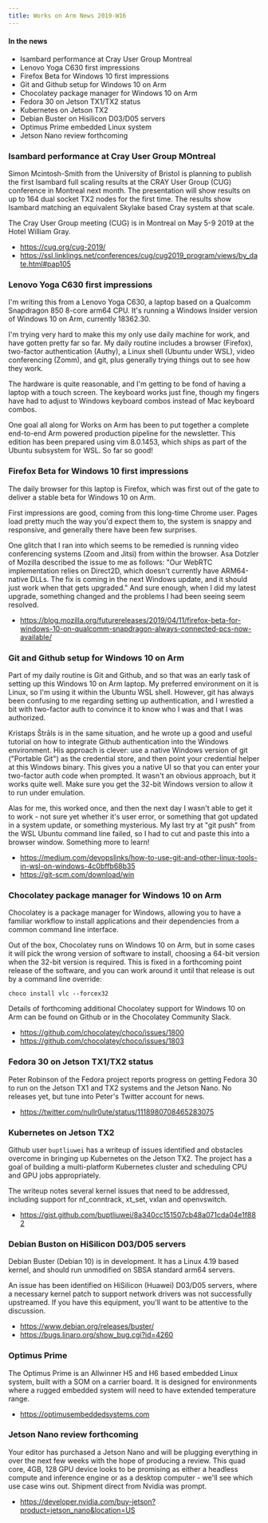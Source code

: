 ```yaml
---
title: Works on Arm News 2019-W16
---
```


#### In the news

* Isambard performance at Cray User Group Montreal
* Lenovo Yoga C630 first impressions
* Firefox Beta for Windows 10 first impressions
* Git and Github setup for Windows 10 on Arm
* Chocolatey package manager for Windows 10 on Arm
* Fedora 30 on Jetson TX1/TX2 status
* Kubernetes on Jetson TX2
* Debian Buster on Hisilicon D03/D05 servers
* Optimus Prime embedded Linux system
* Jetson Nano review forthcoming

### Isambard performance at Cray User Group MOntreal

Simon Mcintosh-Smith 
from the University of Bristol is planning to publish the first
Isambard full scaling results
at the CRAY User Group (CUG) conference in Montreal next month. 
The presentation will
show results on up to 164 dual socket TX2 nodes for the first time. The
results show Isambard matching an equivalent Skylake
based Cray system at that scale. 

The Cray User Group meeting (CUG) is in Montreal on
May 5-9 2019 at the Hotel William Gray.

* https://cug.org/cug-2019/ 
* https://ssl.linklings.net/conferences/cug/cug2019_program/views/by_date.html#pap105

### Lenovo Yoga C630 first impressions

I'm writing this from a Lenovo Yoga C630, a laptop
based on a Qualcomm Snapdragon 850 8-core arm64 CPU.  It's
running a Windows Insider version of Windows 10 on Arm,
currently 18362.30.

I'm trying very hard to make this my only use daily machine for work,
and have gotten pretty far so far.  My daily routine includes a browser
(Firefox), two-factor authentication (Authy), a Linux shell (Ubuntu
under WSL), video conferencing (Zomm), and git, plus generally trying
things out to see how they work.

The hardware is quite reasonable, and I'm getting to be fond of
having a laptop with a touch screen. The keyboard works just fine,
though my fingers have had to adjust to Windows keyboard combos
instead of Mac keyboard combos. 

One goal all along for Works on Arm has been to put together
a complete end-to-end Arm powered production pipeline for the
newsletter.  This edition has been prepared using vim 8.0.1453,
which ships as part of the Ubuntu subsystem for WSL. So far so good!

### Firefox Beta for Windows 10 first impressions

The daily browser for this laptop is Firefox, which was
first out of the gate to deliver a stable beta for Windows
10 on Arm. 

First impressions are good, coming from this long-time Chrome
user. Pages load pretty much the way you'd expect them to,
the system is snappy and responsive, and generally there
have been few surprises.

One glitch that I ran into which seems to be remedied is
running video conferencing systems (Zoom and Jitsi) from
within the browser. Asa Dotzler of Mozilla described the
issue to me as follows: "Our WebRTC implementation relies on Direct2D,
which doesn't currently have ARM64-native DLLs. The fix is coming in
the next Windows update, and it should just work when that gets upgraded."
And sure enough, when I did my latest upgrade, something changed
and the problems I had been seeing seem resolved.

* https://blog.mozilla.org/futurereleases/2019/04/11/firefox-beta-for-windows-10-on-qualcomm-snapdragon-always-connected-pcs-now-available/

### Git and Github setup for Windows 10 on Arm

Part of my daily routine is Git and Github, and so that
was an early task of setting up this Windows 10 on Arm
laptop. My preferred environment on it is Linux, so I'm
using it within the Ubuntu WSL shell. However, git has
always been confusing to me regarding setting up 
authentication, and I wrestled a bit with two-factor
auth to convince it to know who I was and that I was
authorized.

Kristaps Štrāls is in the same situation, and he wrote
up a good and useful tutorial on how to integrate 
Github authentication into the Windows environment.
His approach is clever: use a native Windows version
of git ("Portable Git") as the credential store, and
then point your credential helper at this Windows binary.
This gives you a native UI so that you can enter your
two-factor auth code when prompted. It wasn't an obvious
approach, but it works quite well. Make sure you get
the 32-bit Windows version to allow it to run under
emulation.

Alas for me, this worked once, and then the next day
I wasn't able to get it to work - not sure yet whether
it's user error, or something that got updated in a
system update, or something mysterious. My last try
at "git push" from the WSL Ubuntu command line failed,
so I had to cut and paste this into a browser window.
Something more to learn!

* https://medium.com/devopslinks/how-to-use-git-and-other-linux-tools-in-wsl-on-windows-4c0bffb68b35
* https://git-scm.com/download/win 

### Chocolatey package manager for Windows 10 on Arm

Chocolatey is a package manager for Windows, allowing
you to have a familiar workflow to install applications
and their dependencies from a common command line
interface.

Out of the box, Chocolatey runs on Windows 10 on Arm,
but in some cases it will pick the wrong version of
software to install, choosing a 64-bit version when 
the 32-bit version is required. This is fixed in 
a forthcoming point release of the software, and you
can work around it until that release is out by
a command line override:

`choco install vlc --forcex32`

Details of forthcoming additional Chocolatey support for Windows 10
on Arm can be found on Github or in the Chocolatey
Community Slack.

* https://github.com/chocolatey/choco/issues/1800
* https://github.com/chocolatey/choco/issues/1803

### Fedora 30 on Jetson TX1/TX2 status

Peter Robinson of the Fedora project reports
progress on getting Fedora 30 to run on the
Jetson TX1 and TX2 systems and the Jetson Nano.
No releases yet, but tune into Peter's Twitter
account for news.

* https://twitter.com/nullr0ute/status/1118980708465283075

### Kubernetes on Jetson TX2

Github user `buptliuwei` has a writeup of issues identified
and obstacles overcome in bringing up Kubernetes on the Jetson
TX2. The project has a goal of building a multi-platform
Kubernetes cluster and scheduling CPU and GPU jobs 
appropriately.

The writeup notes several kernel issues that need to be
addressed, including support for nf_conntrack, xt_set,
vxlan and openvswitch.

* https://gist.github.com/buptliuwei/8a340cc151507cb48a071cda04e1f882

### Debian Buston on HiSilicon D03/D05 servers

Debian Buster (Debian 10) is in development. It has a Linux 4.19
based kernel, and should run unmodified on SBSA standard arm64
servers.

An issue has been identified on HiSilicon (Huawei) D03/D05 servers,
where a necessary kernel patch to support network drivers
was not successfully upstreamed. If you have this equipment,
you'll want to be attentive to the discussion.

* https://www.debian.org/releases/buster/
* https://bugs.linaro.org/show_bug.cgi?id=4260

### Optimus Prime

The Optimus Prime is an Allwinner H5 and H6
based embedded Linux system, built with a SOM
on a carrier board. It is designed for environments
where a rugged embedded system will need to have
extended temperature range.

* https://optimusembeddedsystems.com

### Jetson Nano review forthcoming

Your editor has purchased a Jetson Nano and will be
plugging everything in over the next few weeks with
the hope of producing a review. This quad core,
4GB, 128 GPU device looks to be promising as either
a headless compute and inference engine or as a
desktop computer - we'll see which use case wins out.
Shipment direct from Nvidia was prompt.

* https://developer.nvidia.com/buy-jetson?product=jetson_nano&location=US
